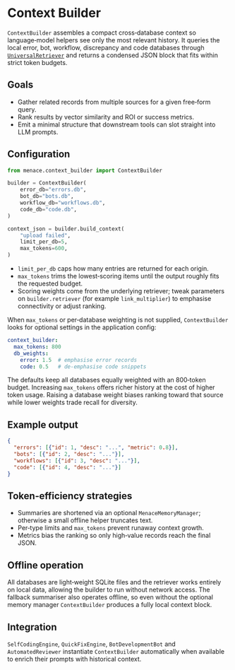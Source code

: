 # Context Builder

`ContextBuilder` assembles a compact cross‑database context so language‑model
helpers see only the most relevant history.  It queries the local error, bot,
workflow, discrepancy and code databases through
[`UniversalRetriever`](universal_retriever.md) and returns a condensed JSON
block that fits within strict token budgets.

## Goals

- Gather related records from multiple sources for a given free‑form query.
- Rank results by vector similarity and ROI or success metrics.
- Emit a minimal structure that downstream tools can slot straight into LLM
  prompts.

## Configuration

```python
from menace.context_builder import ContextBuilder

builder = ContextBuilder(
    error_db="errors.db",
    bot_db="bots.db",
    workflow_db="workflows.db",
    code_db="code.db",
)

context_json = builder.build_context(
    "upload failed",
    limit_per_db=5,
    max_tokens=600,
)
```

- `limit_per_db` caps how many entries are returned for each origin.
- `max_tokens` trims the lowest‑scoring items until the output roughly fits the
  requested budget.
- Scoring weights come from the underlying retriever; tweak parameters on
  `builder.retriever` (for example `link_multiplier`) to emphasise connectivity
  or adjust ranking.

When `max_tokens` or per‑database weighting is not supplied, `ContextBuilder`
looks for optional settings in the application config:

```yaml
context_builder:
  max_tokens: 800
  db_weights:
    error: 1.5  # emphasise error records
    code: 0.5   # de‑emphasise code snippets
```

The defaults keep all databases equally weighted with an 800‑token budget.
Increasing `max_tokens` offers richer history at the cost of higher token
usage. Raising a database weight biases ranking toward that source while lower
weights trade recall for diversity.

## Example output

```json
{
  "errors": [{"id": 1, "desc": "...", "metric": 0.8}],
  "bots": [{"id": 2, "desc": "..."}],
  "workflows": [{"id": 3, "desc": "..."}],
  "code": [{"id": 4, "desc": "..."}]
}
```

## Token‑efficiency strategies

- Summaries are shortened via an optional `MenaceMemoryManager`; otherwise a
  small offline helper truncates text.
- Per‑type limits and `max_tokens` prevent runaway context growth.
- Metrics bias the ranking so only high‑value records reach the final JSON.

## Offline operation

All databases are light‑weight SQLite files and the retriever works entirely on
local data, allowing the builder to run without network access.  The fallback
summariser also operates offline, so even without the optional memory manager
`ContextBuilder` produces a fully local context block.

## Integration

`SelfCodingEngine`, `QuickFixEngine`, `BotDevelopmentBot` and
`AutomatedReviewer` instantiate `ContextBuilder` automatically when available to
enrich their prompts with historical context.

